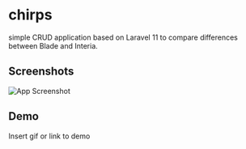 
# chirps

simple CRUD application based on Laravel 11 to compare differences between Blade and Interia.

## Screenshots

![App Screenshot](https://chirps.heinze.com.pl/images/1.png)

## Demo

Insert gif or link to demo
